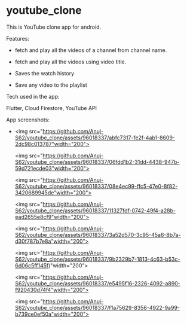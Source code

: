 # youtube_clone
This is YouTube clone app for android.

Features:

  - fetch and play all the videos of a channel from channel name.
  
  - fetch and play all the videos using video title.
  
  - Saves the watch history
  
  - Save any video to the playlist
  
 
Tech used in the app:

  Flutter, Cloud Firestore, YouTube API

App screenshots:

* <img src="https://github.com/Anuj-S62/youtube_clone/assets/96018337/abfc7317-fe2f-4ab1-8609-2dc98c013787"width="200">
 
  <img src="https://github.com/Anuj-S62/youtube_clone/assets/96018337/06fdd1b2-31dd-4438-947b-59d721ecde03"width="200">
  
  <img src="https://github.com/Anuj-S62/youtube_clone/assets/96018337/08e4ec99-ffc5-47e0-8f82-3420689945de"width="200">
  
  <img src="https://github.com/Anuj-S62/youtube_clone/assets/96018337/11327fdf-0742-49f4-a28b-ead2655e8cf9"width="200">
  
  <img src="https://github.com/Anuj-S62/youtube_clone/assets/96018337/3a52d570-3c95-45a6-8b7a-d30f787b7e8a"width="200">
  
  <img src="https://github.com/Anuj-S62/youtube_clone/assets/96018337/9b2329b7-1813-4c63-b53c-6d06c5ff145f)"width="200">
  
  <img src="https://github.com/Anuj-S62/youtube_clone/assets/96018337/e5495f16-2326-4092-a890-f920430d74f4"width="200">
  
  <img src="https://github.com/Anuj-S62/youtube_clone/assets/96018337/f1a75629-8356-4922-9a99-b739ce0ef50a"width="200">

